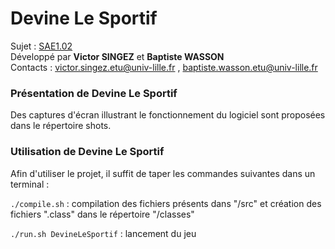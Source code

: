 Devine Le Sportif
=====

Sujet : [SAE1.02](SAE1-02-ProjetLudoPedagogique.pdf)  
Développé par **Victor SINGEZ** et **Baptiste WASSON**  
Contacts : <victor.singez.etu@univ-lille.fr> , <baptiste.wasson.etu@univ-lille.fr>

### Présentation de Devine Le Sportif

Des captures d'écran illustrant le fonctionnement du logiciel sont proposées dans le répertoire shots.

### Utilisation de Devine Le Sportif

Afin d'utiliser le projet, il suffit de taper les commandes suivantes dans un terminal : 

`./compile.sh` : compilation des fichiers présents dans "/src" et création des fichiers ".class" dans le répertoire "/classes"

`./run.sh DevineLeSportif` : lancement du jeu
